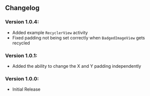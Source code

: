## Changelog

### Version 1.0.4:
- Added example `RecyclerView` activity
- Fixed padding not being set correctly when `BadgedImageView` gets recycled

### Version 1.0.1:
- Added the ability to change the X and Y padding independently

### Version 1.0.0:
- Initial Release